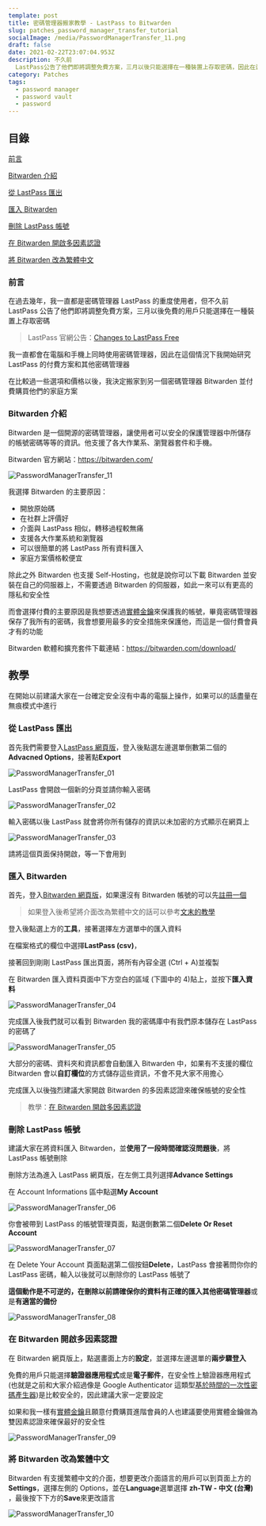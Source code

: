 ```yaml
---
template: post
title: 密碼管理器搬家教學 - LastPass to Bitwarden
slug: patches_password_manager_transfer_tutorial
socialImage: /media/PasswordManagerTransfer_11.png
draft: false
date: 2021-02-22T23:07:04.953Z
description: 不久前
  LastPass公告了他們即將調整免費方案，三月以後只能選擇在一種裝置上存取密碼，因此在這個情況下我開始研究LastPass的付費方案和其他密碼管理器。在比較過後，我決定搬家到另一個密碼管理器Bitwarden
category: Patches
tags:
  - password manager
  - password vault
  - password
---
```


## 目錄

[前言](#前言)

[Bitwarden 介紹](#bitwarden介紹)

[從 LastPass 匯出](#從lastpass匯出)

[匯入 Bitwarden](#匯入bitwarden)

[刪除 LastPass 帳號](#刪除lastpass帳號)

[在 Bitwarden 開啟多因素認證](#在bitwarden開啟多因素認證)

[將 Bitwarden 改為繁體中文](#將bitwarden改為繁體中文)

### 前言

在過去幾年，我一直都是密碼管理器 LastPass 的重度使用者，但不久前 LastPass 公告了他們即將調整免費方案，三月以後免費的用戶只能選擇在一種裝置上存取密碼

> LastPass 官網公告：[Changes to LastPass Free](https://blog.lastpass.com/2021/02/changes-to-lastpass-free/)

我一直都會在電腦和手機上同時使用密碼管理器，因此在這個情況下我開始研究 LastPass 的付費方案和其他密碼管理器

在比較過一些選項和價格以後，我決定搬家到另一個密碼管理器 Bitwarden 並付費購買他們的家庭方案

### Bitwarden 介紹

Bitwarden 是一個開源的密碼管理器，讓使用者可以安全的保護管理器中所儲存的帳號密碼等等的資訊。他支援了各大作業系、瀏覽器套件和手機。

Bitwarden 官方網站：<https://bitwarden.com/>

![PasswordManagerTransfer_11](/media/PasswordManagerTransfer_11.png)

我選擇 Bitwarden 的主要原因：

- 開放原始碼
- 在社群上評價好
- 介面與 LastPass 相似，轉移過程較無痛
- 支援各大作業系統和瀏覽器
- 可以很簡單的將 LastPass 所有資料匯入
- 家庭方案價格較便宜

除此之外 Bitwarden 也支援 Self-Hosting，也就是說你可以下載 Bitwarden 並安裝在自己的伺服器上，不需要透過 Bitwarden 的伺服器，如此一來可以有更高的隱私和安全性

而會選擇付費的主要原因是我想要透過[實體金鑰](/posts/ep28_why_you_shouldnt_use_sms_as_2FA#u2f-實體金鑰)來保護我的帳號，畢竟密碼管理器保存了我所有的密碼，我會想要用最多的安全措施來保護他，而這是一個付費會員才有的功能

[](https://bitwarden.com/)Bitwarden 軟體和擴充套件下載連結：<https://bitwarden.com/download/>

## [](https://bitwarden.com/download/)教學

在開始以前建議大家在一台確定安全沒有中毒的電腦上操作，如果可以的話盡量在無痕模式中進行

### 從 LastPass 匯出

首先我們需要登入[LastPass 網頁版](https://lastpass.com/?ac=1)，登入後點選左邊選單倒數第二個的**Advacned Options**，接著點**Export**

![PasswordManagerTransfer_01](/media/PasswordManagerTransfer_01.png)

LastPass 會開啟一個新的分頁並請你輸入密碼

![PasswordManagerTransfer_02](/media/PasswordManagerTransfer_02.png)

輸入密碼以後 LastPass 就會將你所有儲存的資訊以未加密的方式顯示在網頁上

![PasswordManagerTransfer_03](/media/PasswordManagerTransfer_03.png)

請將這個頁面保持開啟，等一下會用到

### 匯入 Bitwarden

首先，登入[Bitwarden 網頁版](https://vault.bitwarden.com/#/)，如果還沒有 Bitwarden 帳號的可以先[註冊一個](https://vault.bitwarden.com/#/register)

> 如果登入後希望將介面改為繁體中文的話可以參考[文末的教學](#將Bitwarden改為繁體中文)

登入後點選上方的**工具**，接著選擇左方選單中的匯入資料

在檔案格式的欄位中選擇**LastPass (csv)**，

接著回到剛剛 LastPass 匯出頁面，將所有內容全選 (Ctrl + A)並複製

在 Bitwarden 匯入資料頁面中下方空白的區域 (下圖中的 4)貼上，並按下**匯入資料**

![PasswordManagerTransfer_04](/media/PasswordManagerTransfer_04.png)

完成匯入後我們就可以看到 Bitwarden 我的密碼庫中有我們原本儲存在 LastPass 的密碼了

![PasswordManagerTransfer_05](/media/PasswordManagerTransfer_05.png)

大部分的密碼、資料夾和資訊都會自動匯入 Bitwarden 中，如果有不支援的欄位 Bitwarden 會以**自訂欄位**的方式儲存這些資訊，不會不見大家不用擔心

完成匯入以後強烈建議大家開啟 Bitwarden 的多因素認證來確保帳號的安全性

> 教學：[在 Bitwarden 開啟多因素認證](#在Bitwarden開啟多因素認證)

### 刪除 LastPass 帳號

建議大家在將資料匯入 Bitwarden，並**使用了一段時間確認沒問題後**，將 LastPass 帳號刪除

刪除方法為進入 LastPass 網頁版，在左側工具列選擇**Advance Settings**

在 Account Informations 區中點選**My Account**

![PasswordManagerTransfer_06](/media/PasswordManagerTransfer_06.png)

你會被帶到 LastPass 的帳號管理頁面，點選倒數第二個**Delete Or Reset Account**

![PasswordManagerTransfer_07](/media/PasswordManagerTransfer_07.png)

在 Delete Your Account 頁面點選第二個按鈕**Delete**，LastPass 會接著問你你的 LastPass 密碼，輸入以後就可以刪除你的 LastPass 帳號了

**這個動作是不可逆的，**在刪除以前請確保你的資料有**正確的匯入其他密碼管理器**或是**有適當的備份**

![PasswordManagerTransfer_08](/media/PasswordManagerTransfer_08.png)

### 在 Bitwarden 開啟多因素認證

在 Bitwarden 網頁版上，點選畫面上方的**設定**，並選擇左邊選單的**兩步驟登入**

免費的用戶只能選擇**驗證器應用程式**或是**電子郵件**，在安全性上驗證器應用程式 (也就是之前和大家介紹過像是 Google Authenticator 這類型[基於時間的一次性密碼產生器](/posts/ep28_why_you_shouldnt_use_sms_as_2FA#totp密碼產生器))是比較安全的，因此建議大家一定要設定

如果和我一樣有[實體金鑰](/posts/ep28_why_you_shouldnt_use_sms_as_2FA#u2f-實體金鑰)且願意付費購買進階會員的人也建議要使用實體金鑰做為雙因素認證來確保最好的安全性

![PasswordManagerTransfer_09](/media/PasswordManagerTransfer_09.png)

### 將 Bitwarden 改為繁體中文

Bitwarden 有支援繁體中文的介面，想要更改介面語言的用戶可以到頁面上方的**Settings**，選擇左側的 Options，並在**Language**選單選擇 **zh-TW - 中文 (台灣)** ，最後按下下方的**Save**來更改語言

![PasswordManagerTransfer_10](/media/PasswordManagerTransfer_10.png)
